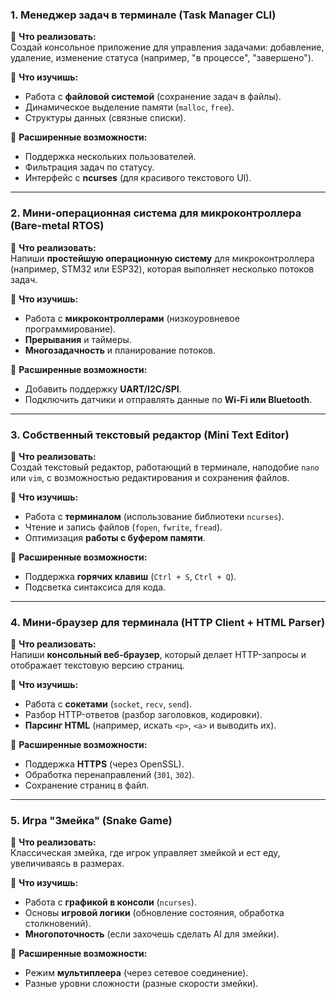 ### 1. **Менеджер задач в терминале (Task Manager CLI)**

🔹 **Что реализовать:**  
Создай консольное приложение для управления задачами: добавление, удаление, изменение статуса (например, "в процессе", "завершено").

🔹 **Что изучишь:**

- Работа с **файловой системой** (сохранение задач в файлы).
- Динамическое выделение памяти (`malloc`, `free`).
- Структуры данных (связные списки).

🔹 **Расширенные возможности:**

- Поддержка нескольких пользователей.
- Фильтрация задач по статусу.
- Интерфейс с **ncurses** (для красивого текстового UI).

---

### 2. **Мини-операционная система для микроконтроллера (Bare-metal RTOS)**

🔹 **Что реализовать:**  
Напиши **простейшую операционную систему** для микроконтроллера (например, STM32 или ESP32), которая выполняет несколько потоков задач.

🔹 **Что изучишь:**

- Работа с **микроконтроллерами** (низкоуровневое программирование).
- **Прерывания** и таймеры.
- **Многозадачность** и планирование потоков.

🔹 **Расширенные возможности:**

- Добавить поддержку **UART/I2C/SPI**.
- Подключить датчики и отправлять данные по **Wi-Fi или Bluetooth**.

---

### 3. **Собственный текстовый редактор (Mini Text Editor)**

🔹 **Что реализовать:**  
Создай текстовый редактор, работающий в терминале, наподобие `nano` или `vim`, с возможностью редактирования и сохранения файлов.

🔹 **Что изучишь:**

- Работа с **терминалом** (использование библиотеки `ncurses`).
- Чтение и запись файлов (`fopen`, `fwrite`, `fread`).
- Оптимизация **работы с буфером памяти**.

🔹 **Расширенные возможности:**

- Поддержка **горячих клавиш** (`Ctrl + S`, `Ctrl + Q`).
- Подсветка синтаксиса для кода.

---

### 4. **Мини-браузер для терминала (HTTP Client + HTML Parser)**

🔹 **Что реализовать:**  
Напиши **консольный веб-браузер**, который делает HTTP-запросы и отображает текстовую версию страниц.

🔹 **Что изучишь:**

- Работа с **сокетами** (`socket`, `recv`, `send`).
- Разбор HTTP-ответов (разбор заголовков, кодировки).
- **Парсинг HTML** (например, искать `<p>`, `<a>` и выводить их).

🔹 **Расширенные возможности:**

- Поддержка **HTTPS** (через OpenSSL).
- Обработка перенаправлений (`301`, `302`).
- Сохранение страниц в файл.

---

### 5. **Игра "Змейка" (Snake Game)**

🔹 **Что реализовать:**  
Классическая змейка, где игрок управляет змейкой и ест еду, увеличиваясь в размерах.

🔹 **Что изучишь:**

- Работа с **графикой в консоли** (`ncurses`).
- Основы **игровой логики** (обновление состояния, обработка столкновений).
- **Многопоточность** (если захочешь сделать AI для змейки).

🔹 **Расширенные возможности:**

- Режим **мультиплеера** (через сетевое соединение).
- Разные уровни сложности (разные скорости змейки).